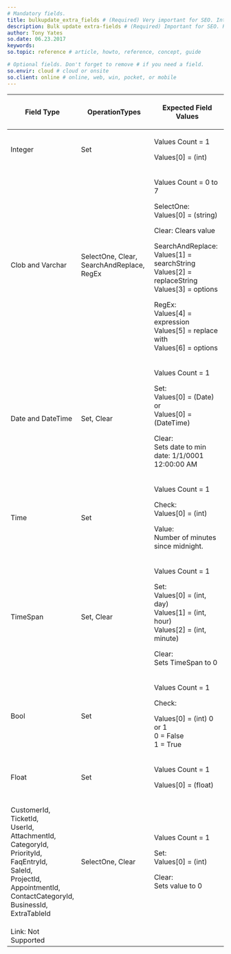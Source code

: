 ```yaml
---
# Mandatory fields.
title: bulkupdate_extra_fields # (Required) Very important for SEO. Intent in a unique string of 43-59 chars including spaces.
description: Bulk update extra-fields # (Required) Important for SEO. Recommended character length is 115-145 characters including spaces.
author: Tony Yates
so.date: 06.23.2017
keywords:
so.topic: reference # article, howto, reference, concept, guide

# Optional fields. Don't forget to remove # if you need a field.
so.envir: cloud # cloud or onsite
so.client: online # online, web, win, pocket, or mobile
---
```


<table>
    <title>Extra Fields</title>
    <thead>
        <tr>
            <th>
                <p>Field Type</p>
            </th>
            <th>
                <p>OperationTypes</p>
            </th>
            <th>
                <p>Expected Field Values</p>
            </th>
        </tr>
    </thead>
    <tbody>
        <tr>
            <td>Integer</td>
            <td>
                <p>Set</p>
            </td>
            <td>
                <p>Values Count = 1</p>
                <p>Values[0] = (int)</p>
            </td>
        </tr>
        <tr>
            <td>
                <p>Clob and Varchar</p>
            </td>
            <td>
                <p>SelectOne, Clear, SearchAndReplace, RegEx</p>
            </td>
            <td>
                <p>Values Count = 0 to 7</p>
                <p>SelectOne: Values[0] = (string)</p>
                <p>Clear: Clears value</p>
                <p>SearchAndReplace:<br>Values[1] = searchString<br>Values[2] = replaceString<br>Values[3] = options</p>
                <p>RegEx:<br>Values[4] = expression<br>Values[5] = replace with<br>Values[6] = options</p>
            </td>
        </tr>
        <tr>
            <td>
                <p>Date and DateTime</p>
            </td>
            <td>
                <p>Set, Clear</p>
            </td>
            <td>
                <p>Values Count = 1</p>
                <p>Set:<br>Values[0] = (Date)<br>or<br>Values[0] = (DateTime)</p>
                <p>Clear: <br>Sets date to min date: 1/1/0001 12:00:00 AM</p>
            </td>
        </tr>
        <tr>
            <td>
                <p>Time</p>
            </td>
            <td>
                <p>Set</p>
            </td>
            <td>
                <p>Values Count = 1</p>
                <p>Check:<br>Values[0] = (int)</p>
                <p>Value:<br>Number of minutes since midnight.</p>
            </td>
        </tr>
        <tr>
            <td>TimeSpan</td>
            <td>Set, Clear</td>
            <td>
                <p>Values Count = 1</p>
                <p>Set:<br>Values[0] = (int, day)<br>Values[1] = (int, hour)<br>Values[2] = (int, minute)</p>
                <p>Clear: <br>Sets TimeSpan to 0</p>
            </td>
        </tr>
        <tr>
            <td>Bool</td>
            <td>Set</td>
            <td>
                <p>Values Count = 1</p>
                <p>Check:</p>
                <p>Values[0] = (int) 0 or 1<br>0 = False<br>1 = True</p>
            </td>
        </tr>
        <tr>
            <td>Float</td>
            <td>Set</td>
            <td>
                <p>Values Count = 1</p>
                <p>Values[0] = (float)</p>
            </td>
        </tr>
        <tr>
            <td>
                <p>CustomerId,<br>TicketId,<br>UserId,<br>AttachmentId,<br>CategoryId,<br>PriorityId,<br>FaqEntryId,<br>SaleId,<br>ProjectId,<br>AppointmentId,<br>ContactCategoryId,<br>BusinessId,<br>ExtraTableId
                </p>
            </td>
            <td>SelectOne, Clear</td>
            <td>
                <p>Values Count = 1</p>
                <p>Set:<br>Values[0] = (int)</p>
                <p>Clear: <br>Sets value to 0</p>
            </td>
        </tr>
        <tr>
            <td>Link: Not Supported</td>
            <td><p></p></td>
            <td>
                <p></p>
            </td>
        </tr>
    </tbody>
</table>
